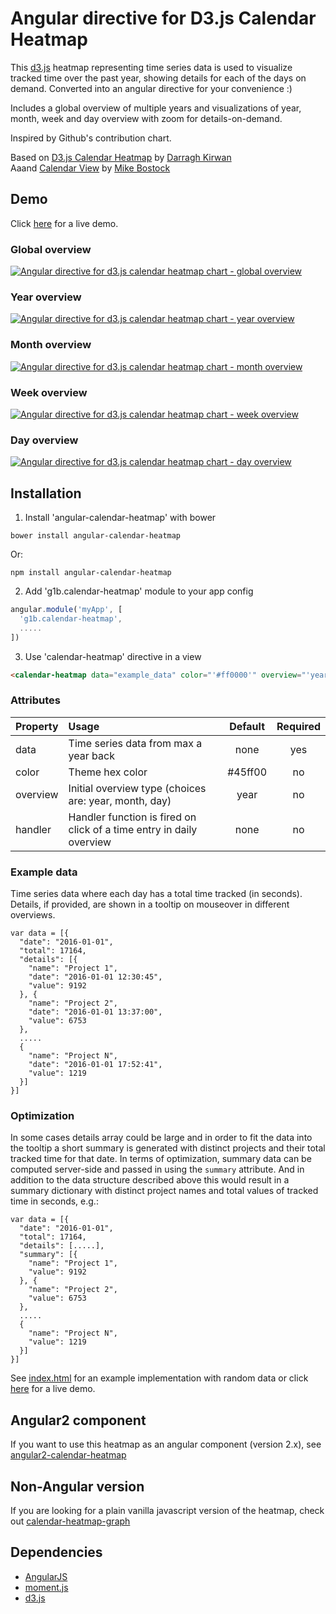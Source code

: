 # Angular directive for D3.js Calendar Heatmap

This [d3.js](https://d3js.org/) heatmap representing time series data is used to visualize tracked time over the past year, showing details for each of the days on demand. Converted into an angular directive for your convenience :)  

Includes a global overview of multiple years and visualizations of year, month, week and day overview with zoom for details-on-demand.

Inspired by Github's contribution chart.

Based on [D3.js Calendar Heatmap](https://github.com/DKirwan/calendar-heatmap) by [Darragh Kirwan](https://github.com/DKirwan)  
Aaand [Calendar View](https://bl.ocks.org/mbostock/4063318) by [Mike Bostock](https://github.com/mbostock)

## Demo
Click <a href="https://rawgit.com/g1eb/angular-calendar-heatmap/master/" target="_blank">here</a> for a live demo.

### Global overview
[![Angular directive for d3.js calendar heatmap chart - global overview](https://raw.githubusercontent.com/g1eb/angular-calendar-heatmap/master/images/screenshot_global_overview.png)](https://rawgit.com/g1eb/angular-calendar-heatmap/master/)

### Year overview
[![Angular directive for d3.js calendar heatmap chart - year overview](https://raw.githubusercontent.com/g1eb/angular-calendar-heatmap/master/images/screenshot_year_overview.png)](https://rawgit.com/g1eb/angular-calendar-heatmap/master/)

### Month overview
[![Angular directive for d3.js calendar heatmap chart - month overview](https://raw.githubusercontent.com/g1eb/angular-calendar-heatmap/master/images/screenshot_month_overview.png)](https://rawgit.com/g1eb/angular-calendar-heatmap/master/)

### Week overview
[![Angular directive for d3.js calendar heatmap chart - week overview](https://raw.githubusercontent.com/g1eb/angular-calendar-heatmap/master/images/screenshot_week_overview.png)](https://rawgit.com/g1eb/angular-calendar-heatmap/master/)

### Day overview
[![Angular directive for d3.js calendar heatmap chart - day overview](https://raw.githubusercontent.com/g1eb/angular-calendar-heatmap/master/images/screenshot_day_overview.png)](https://rawgit.com/g1eb/angular-calendar-heatmap/master/)

## Installation

1) Install 'angular-calendar-heatmap' with bower

```
bower install angular-calendar-heatmap
```

Or:

```
npm install angular-calendar-heatmap
```

2) Add 'g1b.calendar-heatmap' module to your app config


```javascript
angular.module('myApp', [
  'g1b.calendar-heatmap',
  .....
])
```

3) Use 'calendar-heatmap' directive in a view

```html
<calendar-heatmap data="example_data" color="'#ff0000'" overview="'year'" handler="print"></calendar-heatmap>
```

### Attributes

|Property        | Usage           | Default  | Required |
|:------------- |:-------------|:-----:|:-----:|
| data | Time series data from max a year back | none | yes |
| color | Theme hex color | #45ff00 | no |
| overview | Initial overview type (choices are: year, month, day) | year | no |
| handler | Handler function is fired on click of a time entry in daily overview | none | no |

### Example data

Time series data where each day has a total time tracked (in seconds).  
Details, if provided, are shown in a tooltip on mouseover in different overviews.

```
var data = [{
  "date": "2016-01-01",
  "total": 17164,
  "details": [{
    "name": "Project 1",
    "date": "2016-01-01 12:30:45",
    "value": 9192
  }, {
    "name": "Project 2",
    "date": "2016-01-01 13:37:00",
    "value": 6753
  },
  .....
  {
    "name": "Project N",
    "date": "2016-01-01 17:52:41",
    "value": 1219
  }]
}]
```

### Optimization

In some cases details array could be large and in order to fit the data into the tooltip a short summary is generated with distinct projects and their total tracked time for that date.
In terms of optimization, summary data can be computed server-side and passed in using the ```summary``` attribute.
And in addition to the data structure described above this would result in a summary dictionary with distinct project names and total values of tracked time in seconds, e.g.:

```
var data = [{
  "date": "2016-01-01",
  "total": 17164,
  "details": [.....],
  "summary": [{
    "name": "Project 1",
    "value": 9192
  }, {
    "name": "Project 2",
    "value": 6753
  },
  .....
  {
    "name": "Project N",
    "value": 1219
  }]
}]
```

See [index.html](https://github.com/g1eb/angular-calendar-heatmap/blob/master/index.html) for an example implementation with random data or click <a href="https://rawgit.com/g1eb/angular-calendar-heatmap/master/" target="_blank">here</a> for a live demo.

## Angular2 component

If you want to use this heatmap as an angular component (version 2.x), see [angular2-calendar-heatmap](https://github.com/g1eb/angular2-calendar-heatmap)

## Non-Angular version

If you are looking for a plain vanilla javascript version of the heatmap, check out [calendar-heatmap-graph](https://github.com/g1eb/calendar-heatmap)

## Dependencies

* [AngularJS](https://angularjs.org/)
* [moment.js](https://momentjs.com/)
* [d3.js](https://d3js.org/)
